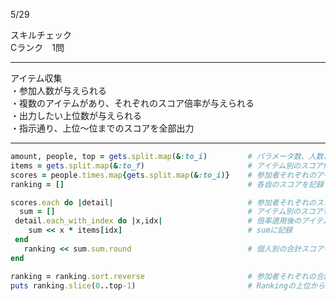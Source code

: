 5/29
 
スキルチェック  
Cランク　1問  
 
-------------------------------------------
アイテム収集  
・参加人数が与えられる  
・複数のアイテムがあり、それぞれのスコア倍率が与えられる  
・出力したい上位数が与えられる  
・指示通り、上位〜位までのスコアを全部出力  
 
-------------------------------------------
 
```ruby
amount, people, top = gets.split.map(&:to_i)         # パラメータ数、人数、上位数　を取得
items = gets.split.map(&:to_f)                       # アイテム別のスコア倍率を取得
scores = people.times.map{gets.split.map(&:to_i)}    # 参加者それぞれのアイテム所持数を取得
ranking = []                                         # 各自のスコアを記録

scores.each do |detail|                              # 参加者それぞれのスコアを計算していく
  sum = []                                           # アイテム別のスコアを記録用
 detail.each_with_index do |x,idx|                   # 倍率適用後のアイテム別スコアを計算し
    sum << x * items[idx]                            # sumに記録
 end
   ranking << sum.sum.round                          # 個人別の合計スコアを算出して四捨五入、rankingに記録
end

ranking = ranking.sort.reverse                       # 参加者それぞれの合計スコアを大〜小に並び替える
puts ranking.slice(0..top-1)                         # Rankingの上位から指定の位までのスコアを出力
```
